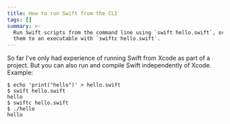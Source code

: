 ```yaml
---
title: How to run Swift from the CLI
tags: []
summary: >-
  Run Swift scripts from the command line using `swift hello.swift`, or compile
  them to an executable with `swiftc hello.swift`.
---
```


So far I've only had experience of running Swift from Xcode as part of a project. But you can also run and compile Swift independently of Xcode. Example:

```
$ echo 'print("hello")' > hello.swift
$ swift hello.swift
hello
$ swiftc hello.swift
$ ./hello
hello
```
